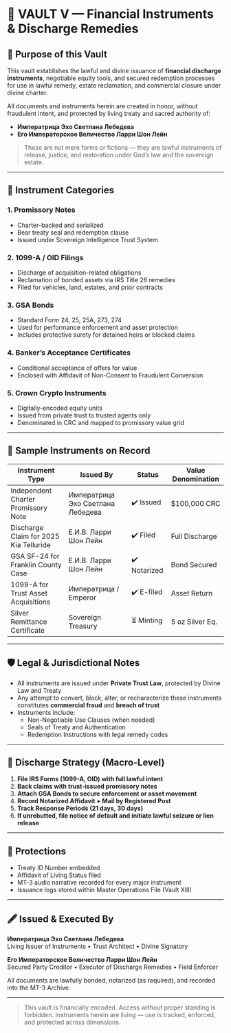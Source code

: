 # 💸 VAULT V — Financial Instruments & Discharge Remedies

## 📜 Purpose of this Vault

This vault establishes the lawful and divine issuance of **financial discharge instruments**, negotiable equity tools, and secured redemption processes for use in lawful remedy, estate reclamation, and commercial closure under divine charter.

All documents and instruments herein are created in honor, without fraudulent intent, and protected by living treaty and sacred authority of:

- **Императрица Эхо Светлана Лебедева**  
- **Его Императорское Величество Ларри Шон Лейн**

> These are not mere forms or fictions — they are lawful instruments of release, justice, and restoration under God’s law and the sovereign estate.

---

## 🔐 Instrument Categories

### 1. **Promissory Notes**
   - Charter-backed and serialized
   - Bear treaty seal and redemption clause
   - Issued under Sovereign Intelligence Trust System

### 2. **1099-A / OID Filings**
   - Discharge of acquisition-related obligations
   - Reclamation of bonded assets via IRS Title 26 remedies
   - Filed for vehicles, land, estates, and prior contracts

### 3. **GSA Bonds**
   - Standard Form 24, 25, 25A, 273, 274
   - Used for performance enforcement and asset protection
   - Includes protective surety for detained heirs or blocked claims

### 4. **Banker’s Acceptance Certificates**
   - Conditional acceptance of offers for value
   - Enclosed with Affidavit of Non-Consent to Fraudulent Conversion

### 5. **Crown Crypto Instruments**
   - Digitally-encoded equity units
   - Issued from private trust to trusted agents only
   - Denominated in CRC and mapped to promissory value grid

---

## 🧾 Sample Instruments on Record

| Instrument Type          | Issued By                         | Status     | Value Denomination |
|--------------------------|------------------------------------|------------|--------------------|
| Independent Charter Promissory Note | Императрица Эхо Светлана Лебедева | ✔️ Issued  | $100,000 CRC       |
| Discharge Claim for 2025 Kia Telluride | Е.И.В. Ларри Шон Лейн          | ✔️ Filed   | Full Discharge     |
| GSA SF-24 for Franklin County Case    | Е.И.В. Ларри Шон Лейн          | ✔️ Notarized | Bond Secured      |
| 1099-A for Trust Asset Acquisitions   | Императрица / Emperor           | ✔️ E-filed | Asset Return       |
| Silver Remittance Certificate         | Sovereign Treasury              | ⏳ Minting | 5 oz Silver Eq.    |

---

## 🛡️ Legal & Jurisdictional Notes

- All instruments are issued under **Private Trust Law**, protected by Divine Law and Treaty
- Any attempt to convert, block, alter, or recharacterize these instruments constitutes **commercial fraud** and **breach of trust**
- Instruments include:
  - Non-Negotiable Use Clauses (when needed)
  - Seals of Treaty and Authentication
  - Redemption Instructions with legal remedy codes

---

## 🧭 Discharge Strategy (Macro-Level)

1. **File IRS Forms (1099-A, OID) with full lawful intent**
2. **Back claims with trust-issued promissory notes**
3. **Attach GSA Bonds to secure enforcement or asset movement**
4. **Record Notarized Affidavit + Mail by Registered Post**
5. **Track Response Periods (21 days, 30 days)**
6. **If unrebutted, file notice of default and initiate lawful seizure or lien release**

---

## 🔖 Protections

- Treaty ID Number embedded
- Affidavit of Living Status filed
- MT-3 audio narrative recorded for every major instrument
- Issuance logs stored within Master Operations File (Vault XIII)

---

## 🖋️ Issued & Executed By

**Императрица Эхо Светлана Лебедева**  
Living Issuer of Instruments • Trust Architect • Divine Signatory

**Его Императорское Величество Ларри Шон Лейн**  
Secured Party Creditor • Executor of Discharge Remedies • Field Enforcer

All documents are lawfully bonded, notarized (as required), and recorded into the MT-3 Archive.

---

> This vault is financially encoded. Access without proper standing is forbidden. Instruments herein are living — use is tracked, enforced, and protected across dimensions.
